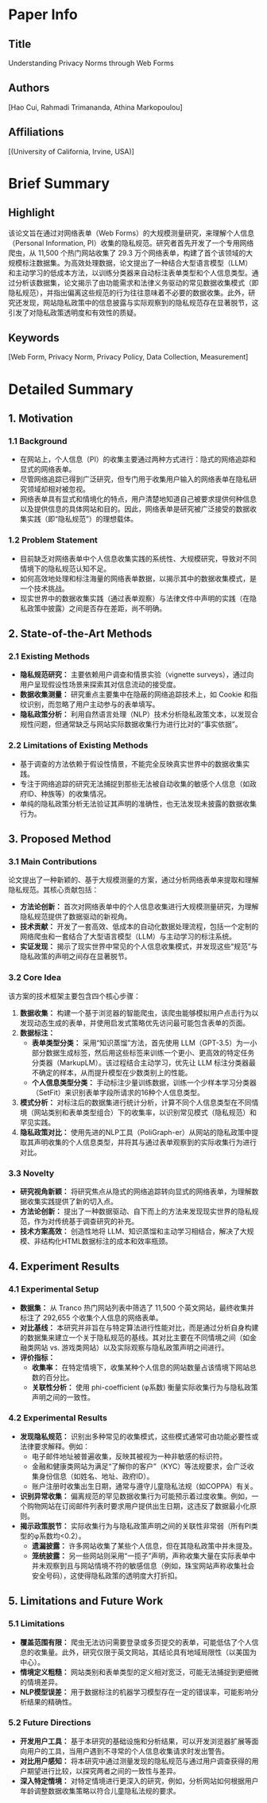 # Paper Info

## Title
Understanding Privacy Norms through Web Forms

## Authors
[Hao Cui, Rahmadi Trimananda, Athina Markopoulou]

## Affiliations
[(University of California, Irvine, USA)]

# Brief Summary

## Highlight
该论文旨在通过对网络表单（Web Forms）的大规模测量研究，来理解个人信息（Personal Information, PI）收集的隐私规范。研究者首先开发了一个专用网络爬虫，从 11,500 个热门网站收集了 29.3 万个网络表单，构建了首个该领域的大规模标注数据集。为高效处理数据，论文提出了一种结合大型语言模型（LLM）和主动学习的低成本方法，以训练分类器来自动标注表单类型和个人信息类型。通过分析该数据集，论文揭示了由功能需求和法律义务驱动的常见数据收集模式（即隐私规范），并指出偏离这些规范的行为往往意味着不必要的数据收集。此外，研究还发现，网站隐私政策中的信息披露与实际观察到的隐私规范存在显著脱节，这引发了对隐私政策透明度和有效性的质疑。

## Keywords
[Web Form, Privacy Norm, Privacy Policy, Data Collection, Measurement]

# Detailed Summary

## 1. Motivation

### 1.1 Background
*   在网站上，个人信息（PI）的收集主要通过两种方式进行：隐式的网络追踪和显式的网络表单。
*   尽管网络追踪已得到广泛研究，但专门用于收集用户输入的网络表单在隐私研究领域却相对被忽视。
*   网络表单具有显式和情境化的特点，用户清楚地知道自己被要求提供何种信息以及提供信息的具体网站和目的。因此，网络表单是研究被广泛接受的数据收集实践（即“隐私规范”）的理想载体。

### 1.2 Problem Statement
*   目前缺乏对网络表单中个人信息收集实践的系统性、大规模研究，导致对不同情境下的隐私规范认知不足。
*   如何高效地处理和标注海量的网络表单数据，以揭示其中的数据收集模式，是一个技术挑战。
*   现实世界中的数据收集实践（通过表单观察）与法律文件中声明的实践（在隐私政策中披露）之间是否存在差距，尚不明确。

## 2. State-of-the-Art Methods

### 2.1 Existing Methods
*   **隐私规范研究：** 主要依赖用户调查和情景实验（vignette surveys），通过向用户呈现假设性场景来探索其对信息流动的接受度。
*   **数据收集测量：** 研究重点主要集中在隐蔽的网络追踪技术上，如 Cookie 和指纹识别，而忽略了用户主动参与的表单填写。
*   **隐私政策分析：** 利用自然语言处理（NLP）技术分析隐私政策文本，以发现合规性问题，但通常缺乏与网站实际数据收集行为进行比对的“事实依据”。

### 2.2 Limitations of Existing Methods
*   基于调查的方法依赖于假设性情景，不能完全反映真实世界中的数据收集实践。
*   专注于网络追踪的研究无法捕捉到那些无法被自动收集的敏感个人信息（如政府ID、种族等）的收集情况。
*   单纯的隐私政策分析无法验证其声明的准确性，也无法发现未披露的数据收集行为。

## 3. Proposed Method

### 3.1 Main Contributions
论文提出了一种新颖的、基于大规模测量的方案，通过分析网络表单来提取和理解隐私规范。其核心贡献包括：
*   **方法论创新：** 首次对网络表单中的个人信息收集进行大规模测量研究，为理解隐私规范提供了数据驱动的新视角。
*   **技术贡献：** 开发了一套高效、低成本的自动化数据处理流程，包括一个定制的网络爬虫和一套结合了大型语言模型（LLM）与主动学习的标注系统。
*   **实证发现：** 揭示了现实世界中常见的个人信息收集模式，并发现这些“规范”与隐私政策的声明之间存在显著脱节。

### 3.2 Core Idea
该方案的技术框架主要包含四个核心步骤：
1.  **数据收集：** 构建一个基于浏览器的智能爬虫，该爬虫能够模拟用户点击行为以发现动态生成的表单，并使用启发式策略优先访问最可能包含表单的页面。
2.  **数据标注：**
    *   **表单类型分类：** 采用“知识蒸馏”方法，首先使用 LLM（GPT-3.5）为一小部分数据生成标签，然后用这些标签来训练一个更小、更高效的特定任务分类器（MarkupLM）。该过程结合主动学习，优先让 LLM 标注分类器最不确定的样本，从而提升模型在少数类别上的性能。
    *   **个人信息类型分类：** 手动标注少量训练数据，训练一个少样本学习分类器（SetFit）来识别表单字段所请求的16种个人信息类型。
3.  **模式分析：** 对标注后的数据集进行统计分析，计算不同个人信息类型在不同情境（网站类别和表单类型组合）下的收集率，以识别常见模式（隐私规范）和罕见实践。
4.  **隐私政策对比：** 使用先进的NLP工具（PoliGraph-er）从网站的隐私政策中提取其声明收集的个人信息类型，并将其与通过表单观察到的实际收集行为进行对比。

### 3.3 Novelty
*   **研究视角新颖：** 将研究焦点从隐式的网络追踪转向显式的网络表单，为理解数据收集实践提供了新的切入点。
*   **方法论创新：** 提出了一种数据驱动、自下而上的方法来发现现实世界的隐私规范，作为对传统基于调查研究的补充。
*   **技术方案高效：** 创造性地将 LLM、知识蒸馏和主动学习相结合，解决了大规模、非结构化HTML数据标注的成本和效率瓶颈。

## 4. Experiment Results

### 4.1 Experimental Setup
*   **数据集：** 从 Tranco 热门网站列表中筛选了 11,500 个英文网站，最终收集并标注了 292,655 个收集个人信息的网络表单。
*   **对比基线：** 本研究并非旨在与特定算法进行性能对比，而是通过分析自身构建的数据集来建立一个关于隐私规范的基线。其对比主要在不同情境之间（如金融类网站 vs. 游戏类网站）以及实际观察与隐私政策声明之间进行。
*   **评价指标：**
    *   **收集率：** 在特定情境下，收集某种个人信息的网站数量占该情境下网站总数的百分比。
    *   **关联性分析：** 使用 phi-coefficient (φ系数) 衡量实际收集行为与隐私政策声明之间的一致性。

### 4.2 Experimental Results
*   **发现隐私规范：** 识别出多种常见的收集模式，这些模式通常可由功能必要性或法律要求解释。例如：
    *   电子邮件地址被普遍收集，反映其被视为一种非敏感的标识符。
    *   金融和健康类网站为满足“了解你的客户”（KYC）等法规要求，会广泛收集身份信息（如姓名、地址、政府ID）。
    *   账户注册时收集出生日期，通常与遵守儿童隐私法规（如COPPA）有关。
*   **识别异常收集：** 偏离规范的罕见数据收集行为可能预示着过度收集。例如，一个购物网站在订阅邮件列表时要求用户提供出生日期，这违反了数据最小化原则。
*   **揭示政策脱节：** 实际收集行为与隐私政策声明之间的关联性非常弱（所有PI类型的φ系数均<0.2）。
    *   **遗漏披露：** 许多网站收集了某些个人信息，但在其隐私政策中并未提及。
    *   **笼统披露：** 另一些网站则采用“一揽子”声明，声称收集大量在实际表单中并未观察到且与网站情境不符的敏感信息（例如，珠宝网站声称收集社会安全号码），这使得隐私政策的透明度大打折扣。

## 5. Limitations and Future Work

### 5.1 Limitations
*   **覆盖范围有限：** 爬虫无法访问需要登录或多页提交的表单，可能低估了个人信息的收集量。此外，研究仅限于英文网站，其结论具有地域局限性（以美国为中心）。
*   **情境定义粗糙：** 网站类别和表单类型的定义相对宽泛，可能无法捕捉到更细微的情境差异。
*   **NLP模型误差：** 用于数据标注的机器学习模型存在一定的错误率，可能影响分析结果的精确性。

### 5.2 Future Directions
*   **开发用户工具：** 基于本研究的基础设施和分析结果，可以开发浏览器扩展等面向用户的工具，当用户遇到不寻常的个人信息收集请求时发出警告。
*   **对比用户感知：** 将本研究中通过测量发现的隐私规范与通过用户调查获得的用户期望进行比较，以探究两者之间的一致性与差异。
*   **深入特定情境：** 对特定情境进行更深入的研究，例如，分析网站如何根据用户年龄调整数据收集策略以符合儿童隐私法规的要求。